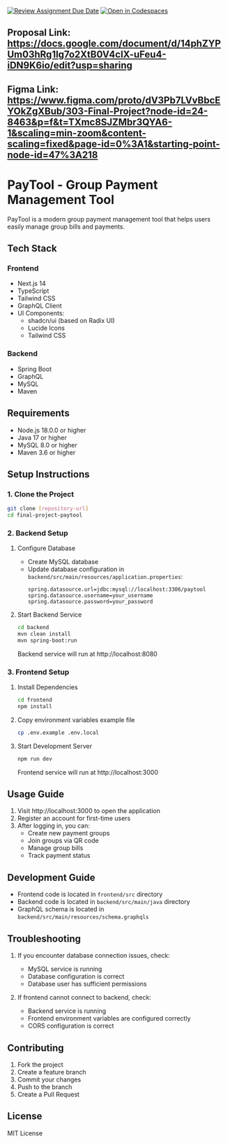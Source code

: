 [![Review Assignment Due Date](https://classroom.github.com/assets/deadline-readme-button-22041afd0340ce965d47ae6ef1cefeee28c7c493a6346c4f15d667ab976d596c.svg)](https://classroom.github.com/a/L1CTotQ-)
[![Open in Codespaces](https://classroom.github.com/assets/launch-codespace-2972f46106e565e64193e422d61a12cf1da4916b45550586e14ef0a7c637dd04.svg)](https://classroom.github.com/open-in-codespaces?assignment_repo_id=19449155)


## Proposal Link: https://docs.google.com/document/d/14phZYPUm03hRg1Ig7o2XtB0V4cIX-uFeu4-iDN9K6io/edit?usp=sharing

## Figma Link: https://www.figma.com/proto/dV3Pb7LVvBbcEYOkZgXBub/303-Final-Project?node-id=24-8463&p=f&t=TXmc8SJZMbr3QYA6-1&scaling=min-zoom&content-scaling=fixed&page-id=0%3A1&starting-point-node-id=47%3A218

# PayTool - Group Payment Management Tool

PayTool is a modern group payment management tool that helps users easily manage group bills and payments.

## Tech Stack

### Frontend
- Next.js 14
- TypeScript
- Tailwind CSS
- GraphQL Client
- UI Components:
  - shadcn/ui (based on Radix UI)
  - Lucide Icons
  - Tailwind CSS

### Backend
- Spring Boot
- GraphQL
- MySQL
- Maven

## Requirements

- Node.js 18.0.0 or higher
- Java 17 or higher
- MySQL 8.0 or higher
- Maven 3.6 or higher

## Setup Instructions

### 1. Clone the Project
```bash
git clone [repository-url]
cd final-project-paytool
```

### 2. Backend Setup

1. Configure Database
   - Create MySQL database
   - Update database configuration in `backend/src/main/resources/application.properties`:
     ```properties
     spring.datasource.url=jdbc:mysql://localhost:3306/paytool
     spring.datasource.username=your_username
     spring.datasource.password=your_password
     ```

2. Start Backend Service
   ```bash
   cd backend
   mvn clean install
   mvn spring-boot:run
   ```
   Backend service will run at http://localhost:8080

### 3. Frontend Setup

1. Install Dependencies
   ```bash
   cd frontend
   npm install
   ```

2. Copy environment variables example file
   ```bash
   cp .env.example .env.local
   ```

3. Start Development Server
   ```bash
   npm run dev
   ```
   Frontend service will run at http://localhost:3000

## Usage Guide

1. Visit http://localhost:3000 to open the application
2. Register an account for first-time users
3. After logging in, you can:
   - Create new payment groups
   - Join groups via QR code
   - Manage group bills
   - Track payment status

## Development Guide

- Frontend code is located in `frontend/src` directory
- Backend code is located in `backend/src/main/java` directory
- GraphQL schema is located in `backend/src/main/resources/schema.graphqls`

## Troubleshooting

1. If you encounter database connection issues, check:
   - MySQL service is running
   - Database configuration is correct
   - Database user has sufficient permissions

2. If frontend cannot connect to backend, check:
   - Backend service is running
   - Frontend environment variables are configured correctly
   - CORS configuration is correct

## Contributing

1. Fork the project
2. Create a feature branch
3. Commit your changes
4. Push to the branch
5. Create a Pull Request

## License

MIT License
